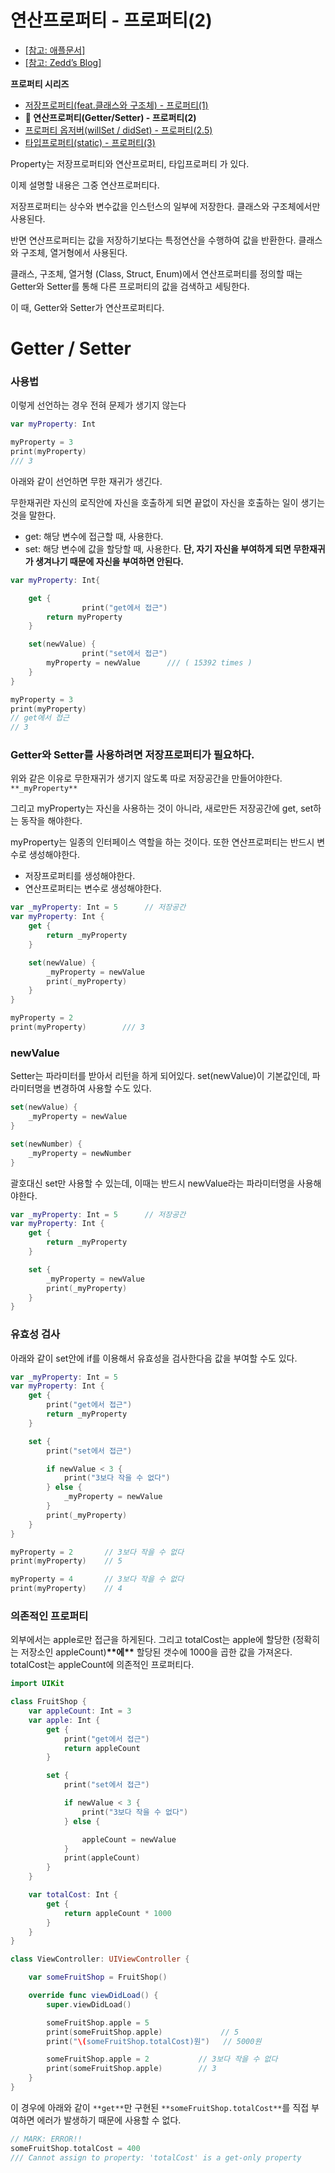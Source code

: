 # 연산프로퍼티 - 프로퍼티(2)

- [[참고: 애플문서]](https://docs.swift.org/swift-book/LanguageGuide/Properties.html)
- [[참고: Zedd’s Blog]](https://zeddios.tistory.com/245)

**프로퍼티 시리즈**

- [저장프로퍼티(feat.클래스와 구조체) - 프로퍼티(1)](https://github.com/isGeekCode/TIL/blob/main/iOS-Framework-Swift/aboutProperty1.md)
- **🍊 연산프로퍼티(Getter/Setter) - 프로퍼티(2)**
- [프로퍼티 옵저버(willSet / didSet) - 프로퍼티(2.5)](https://github.com/isGeekCode/TIL/blob/main/iOS-Framework-Swift/aboutProperty205.md)
- [타입프로퍼티(static) - 프로퍼티(3)](https://github.com/isGeekCode/TIL/blob/main/iOS-Framework-Swift/aboutProperty3.md)

Property는 저장프로퍼티와 연산프로퍼티, 타입프로퍼티 가 있다.

이제 설명할 내용은 그중 연산프로퍼티다.

저장프로퍼티는 상수와 변수값을 인스턴스의 일부에 저장한다. 클래스와 구조체에서만 사용된다.

반면 연산프로퍼티는 값을 저장하기보다는 특정연산을 수행하여 값을 반환한다. 클래스와 구조체, 열거형에서 사용된다.

클래스, 구조체, 열거형 (Class, Struct, Enum)에서 연산프로퍼티를 정의할 때는 Getter와 Setter를 통해 다른 프로퍼티의 값을 검색하고 세팅한다.

이 때, Getter와 Setter가 연산프로퍼티다.

# Getter / Setter

### 사용법

이렇게 선언하는 경우 전혀 문제가 생기지 않는다

```swift
var myProperty: Int

myProperty = 3
print(myProperty)
/// 3
```

아래와 같이 선언하면 무한 재귀가 생긴다.

무한재귀란 자신의 로직안에 자신을 호출하게 되면 끝없이 자신을 호출하는 일이 생기는 것을 말한다.

- get: 해당 변수에 접근할 때, 사용한다.
- set: 해당 변수에 값을 할당할 때, 사용한다.
  **단, 자기 자신을 부여하게 되면 무한재귀가 생겨나기 때문에 자신을 부여하면 안된다.**

```swift
var myProperty: Int{

    get {
				print("get에서 접근")
        return myProperty
    }

    set(newValue) {
				print("set에서 접근")
        myProperty = newValue      /// ( 15392 times )
    }
}

myProperty = 3
print(myProperty)
// get에서 접근
// 3
```

### Getter와 Setter를 사용하려면 저장프로퍼티가 필요하다.

위와 같은 이유로 무한재귀가 생기지 않도록 따로 저장공간을 만들어야한다. `**_myProperty**`

그리고 myProperty는 자신을 사용하는 것이 아니라, 새로만든 저장공간에 get, set하는 동작을 해야한다.

myProperty는 일종의 인터페이스 역할을 하는 것이다. 또한 연산프로퍼티는 반드시 변수로 생성해야한다.

- 저장프로퍼티를 생성해야한다.
- 연산프로퍼티는 변수로 생성해야한다.

```swift
var _myProperty: Int = 5      // 저장공간
var myProperty: Int {
    get {
        return _myProperty
    }

    set(newValue) {
        _myProperty = newValue
        print(_myProperty)
    }
}

myProperty = 2
print(myProperty)        /// 3
```

### newValue

Setter는 파라미터를 받아서 리턴을 하게 되어있다. set(newValue)이 기본값인데, 파라미터명을 변경하여 사용할 수도 있다.

```swift
set(newValue) {
	_myProperty = newValue
}

set(newNumber) {
	_myProperty = newNumber
}
```

괄호대신 set만 사용할 수 있는데, 이때는 반드시 newValue라는 파라미터명을 사용해야한다.

```swift
var _myProperty: Int = 5      // 저장공간
var myProperty: Int {
    get {
        return _myProperty
    }

    set {
        _myProperty = newValue
        print(_myProperty)
    }
}
```

### 유효성 검사

아래와 같이 set안에 if를 이용해서 유효성을 검사한다음 값을 부여할 수도 있다.

```swift
var _myProperty: Int = 5
var myProperty: Int {
    get {
        print("get에서 접근")
        return _myProperty
    }

    set {
        print("set에서 접근")

        if newValue < 3 {
            print("3보다 작을 수 없다")
        } else {
            _myProperty = newValue
        }
        print(_myProperty)
    }
}

myProperty = 2       // 3보다 작을 수 없다
print(myProperty)    // 5

myProperty = 4       // 3보다 작을 수 없다
print(myProperty)    // 4

```

### 의존적인 프로퍼티

외부에서는 apple로만 접근을 하게된다. 그리고 totalCost는 apple에 할당한 (정확히는 저장소인 appleCount)**********************************\*\***********************************에**********************************\*\*********************************** 할당된 갯수에 1000을 곱한 값을 가져온다. totalCost는 appleCount에 의존적인 프로퍼티다.

```swift
import UIKit

class FruitShop {
    var appleCount: Int = 3
    var apple: Int {
        get {
            print("get에서 접근")
            return appleCount
        }

        set {
            print("set에서 접근")

            if newValue < 3 {
                print("3보다 작을 수 없다")
            } else {

                appleCount = newValue
            }
            print(appleCount)
        }
    }

    var totalCost: Int {
        get {
            return appleCount * 1000
        }
    }
}

class ViewController: UIViewController {

    var someFruitShop = FruitShop()

    override func viewDidLoad() {
        super.viewDidLoad()

        someFruitShop.apple = 5
        print(someFruitShop.apple)             // 5
        print("\(someFruitShop.totalCost)원")   // 5000원

        someFruitShop.apple = 2           // 3보다 작을 수 없다
        print(someFruitShop.apple)        // 3
    }
}
```

이 경우에 아래와 같이 `**get**`만 구현된 `**someFruitShop.totalCost**`를 직접 부여하면 에러가 발생하기 때문에 사용할 수 없다.

```swift
// MARK: ERROR!!
someFruitShop.totalCost = 400
/// Cannot assign to property: 'totalCost' is a get-only property
```
